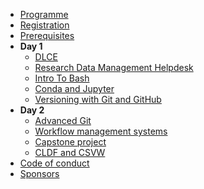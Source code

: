 <!-- docs/_sidebar.md -->

- [Programme](programme.md "Programme")
- [Registration](registration.md "Registration")
- [Prerequisites](prerequisites.md "Prerequisites")
- **Day 1**
    - [DLCE](day1/dlce.md "Intro to DLCE")
    - [Research Data Management Helpdesk](day1/data_helpdesk.md "Research Data Management Helpdesk")
    - [Intro To Bash](day1/intro_to_bash.md)
    - [Conda and Jupyter](day1/conda.md "Conda and jupyter")
    - [Versioning with Git and GitHub](day1/git.md "Git Intro")
- **Day 2**
    - [Advanced Git](day2/advanced_git.md "Advanced Git")
    - [Workflow management systems](day2/snakemake.md "Workflow management systems")
    - [Capstone project](day2/capstone.md "Capstone")
    - [CLDF and CSVW](day2/cldf.md "CLDF and CSVW")
- [Code of conduct](code_conduct.md "Code of conduct")
- [Sponsors](sponsors.md "Sponsors")
<!-- - [Boilerplate](boilerplate.md "Boilerplate") -->
